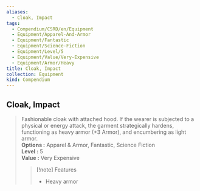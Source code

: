 ```yaml
---
aliases:
  - Cloak, Impact
tags:
  - Compendium/CSRD/en/Equipment
  - Equipment/Apparel-And-Armor
  - Equipment/Fantastic
  - Equipment/Science-Fiction
  - Equipment/Level/5
  - Equipment/Value/Very-Expensive
  - Equipment/Armor/Heavy
title: Cloak, Impact
collection: Equipment
kind: Compendium
---
```

## Cloak, Impact  
  
>Fashionable cloak with attached hood. If the wearer is subjected to a physical or energy attack, the garment strategically hardens, functioning as heavy armor (+3 Armor), and encumbering as light armor.  
> **Options :** Apparel & Armor, Fantastic, Science Fiction  
> **Level :** 5  
> **Value :** Very Expensive  
>>[!note] Features  
>> - Heavy armor